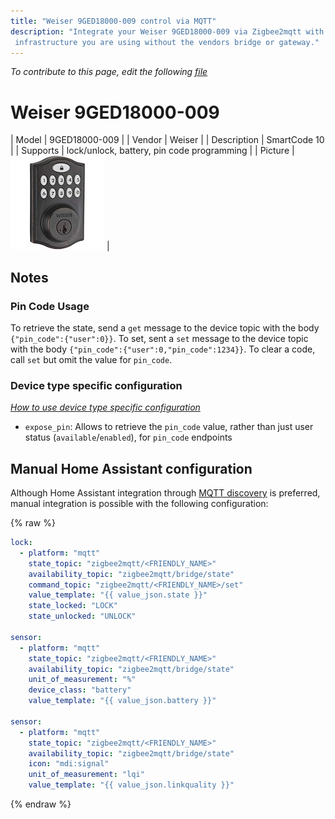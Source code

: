 ```yaml
---
title: "Weiser 9GED18000-009 control via MQTT"
description: "Integrate your Weiser 9GED18000-009 via Zigbee2mqtt with whatever smart home
 infrastructure you are using without the vendors bridge or gateway."
---
```


*To contribute to this page, edit the following
[file](https://github.com/Koenkk/zigbee2mqtt.io/blob/master/docs/devices/9GED18000-009.md)*

# Weiser 9GED18000-009

| Model | 9GED18000-009  |
| Vendor  | Weiser  |
| Description | SmartCode 10 |
| Supports | lock/unlock, battery, pin code programming |
| Picture | ![Weiser 9GED18000-009](../images/devices/9GED18000-009.jpg) |

## Notes

### Pin Code Usage
To retrieve the state, send a `get` message to the device topic with the body `{"pin_code":{"user":0}}`. To set, sent a `set` message to the device topic with the body `{"pin_code":{"user":0,"pin_code":1234}}`. To clear a code, call `set` but omit the value for `pin_code`.



### Device type specific configuration
*[How to use device type specific configuration](../information/configuration.md)*


* `expose_pin`: Allows to retrieve the `pin_code` value, rather than just user status (`available`/`enabled`), for `pin_code` endpoints


## Manual Home Assistant configuration
Although Home Assistant integration through [MQTT discovery](../integration/home_assistant) is preferred,
manual integration is possible with the following configuration:


{% raw %}
```yaml
lock:
  - platform: "mqtt"
    state_topic: "zigbee2mqtt/<FRIENDLY_NAME>"
    availability_topic: "zigbee2mqtt/bridge/state"
    command_topic: "zigbee2mqtt/<FRIENDLY_NAME>/set"
    value_template: "{{ value_json.state }}"
    state_locked: "LOCK"
    state_unlocked: "UNLOCK"

sensor:
  - platform: "mqtt"
    state_topic: "zigbee2mqtt/<FRIENDLY_NAME>"
    availability_topic: "zigbee2mqtt/bridge/state"
    unit_of_measurement: "%"
    device_class: "battery"
    value_template: "{{ value_json.battery }}"

sensor:
  - platform: "mqtt"
    state_topic: "zigbee2mqtt/<FRIENDLY_NAME>"
    availability_topic: "zigbee2mqtt/bridge/state"
    icon: "mdi:signal"
    unit_of_measurement: "lqi"
    value_template: "{{ value_json.linkquality }}"
```
{% endraw %}


